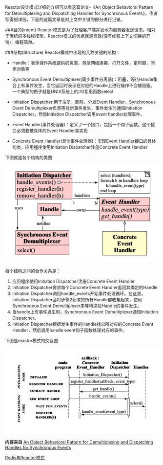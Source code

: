 Reactor设计模式详细的介绍可以看这篇论文-《An Object Behavioral Pattern for Demultiplexing and Dispatching Handles for Synchronous Events》，作者写得很详细，下面的这篇文章是对上文中关键的部分进行记录。

###目的(intent)
Reactor模式是为了处理客户端并发地向服务器发送请求。相对于传统的多线程模型，Reactor模式的优点就是高效(没有线程上下文切换的开销)，编程简单。

###结构(Structure)
Reactor模式中出现的几种关键的结构：
+ Handle：表示操作系统提供的资源，包括网络连接，打开文件，定时器，同步对象等

+ Synchronous Event Demultiplexer(同步事件分离器)：阻塞，等待Handle集合上有事件发生，当它返回时表示在对应的Handle上进行操作不会被阻塞。一个典型的例子就是UNIX系统上的I/O复用函数select

+ Initiation Dispatcher:用于注册，删除，分发Event Handler。Synchronous Event Demultiplexer负责等待新事件发生，事件发生时通知Initiation Dispatcher，然后Initiation Dispatcher调用event handler处理事件。

+ Event Handler(事件处理器)：定义了一个接口，包括一个钩子函数。这个接口必须要被具体的Event Handler类实现

+ Concrete Event Handler(具体事件处理器)：实现Event Handler接口的具体的类，应用程序使用Initiation Dispatcher注册Concrete Event Handler

下图就是各个结构的类图

![img/reactor_structure.png](img/reactor_structure.png)

每个结构之间的合作关系是：

1. 应用程序使用Initiation Dispatcher注册Concrete Event Handler
2. Initiation Dispatcher要求每个Concrete Event Handler返回其绑定的Handle
3. Initiation Dispatcher调用handle_events开始事件处理循环。在这里，Initiation Dispatcher会将步骤2获取的所有Handle都收集起来，使用Synchronous Event Demultiplexer来等待这些Handle的事件发生。
4. 当handle上有事件发生时，Synchronous Event Demultiplexer通知Initiation Dispatcher。
5. Initiation Dispatcher根据发生事件的Handle找出所对应的Concrete Event Handler，然后调用handle event钩子函数处理对应的事件。

下图是reactor模式的交互图

![](img/reactor_interaction.png)








**内容来自**
[An Object Behavioral Pattern for Demultiplexing and Dispatching Handles for Synchronous Events](http://www.cs.wustl.edu/~schmidt/PDF/reactor-siemens.pdf)

[Redis与Reactor模式](http://www.dengshenyu.com/%E5%90%8E%E7%AB%AF%E6%8A%80%E6%9C%AF/2016/01/09/redis-reactor-pattern.html)
